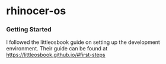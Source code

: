 # rhinocer-os

### Getting Started
I followed the littleosbook guide on setting up the development environment. Their guide can be found at https://littleosbook.github.io/#first-steps
